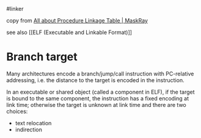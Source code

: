 #linker 

copy from [All about Procedure Linkage Table | MaskRay](https://maskray.me/blog/2021-09-19-all-about-procedure-linkage-table)

see also [[ELF (Executable and Linkable Format)]]

# Branch target

Many architectures encode a branch/jump/call instruction with PC-relative addressing, i.e. the distance to the target is encoded in the instruction. 

In an executable or shared object (called a component in ELF), if the target is bound to the same component, the instruction has a fixed encoding at link time; otherwise the target is unknown at link time and there are two choices:
- text relocation
- indirection

